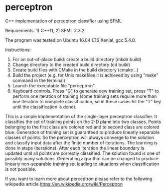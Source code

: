 # perceptron
C++ implementation of perceptron classifier using SFML

Requirements: 1) C++11, 2) SFML 2.3.2

The program was tested on Ubuntu 16.04 LTS Xenial, gcc 5.4.0.

Instructions:

1) For an out-of-place build: create a build directory (mkdir build)
2) Change directory to the created build directory (cd build)
3) Create build files with CMake in the build directory (cmake ..)
4) Build the project (e.g. for Unix makefiles it is achieved by using "make" command in the terminal)
5) Launch the executable file "perceptron".
6) Keyboard controls. Press "G" to generate new training set, press "T" to perform one iteration of training (some training sets require more than one iteration to complete classification, so in these cases hit the "T" key until the classification is done).


This is a simple implementation of the single-layer perceptron classifier. It classifies the set of training points on the 2-D plane into two classes. Points belonging to the first class are colored red and to second class are colored blue. Generation of training set is guaranteed to produce linearly separable classes of points. So the perceptron will always converge to the solution and classify input data after the finite number of iterations. The learning is done in steps (iterations). After each iteration the linear boundary is updated until all points are correctly classified. The solution found is one of possibly many solutions. Generating algorithm can be changed to produce linearly non-separable training set leading to situations when classification is not possible.

If you want to learn more about perceptron please refer to the following wikipedia article https://en.wikipedia.org/wiki/Perceptron
